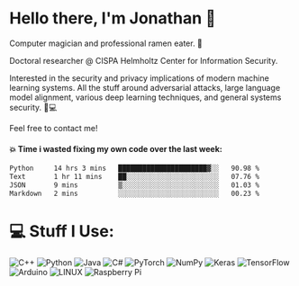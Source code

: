 # Hello there, I'm Jonathan 👋

Computer magician and professional ramen eater. 🍜

Doctoral researcher @ CISPA Helmholtz Center for Information Security.

Interested in the security and privacy implications of modern machine learning systems. All the stuff around adversarial attacks, large language model alignment, various deep learning techniques, and general systems security. 🔬💻

Feel free to contact me!  

#### 💥 Time i wasted fixing my own code over the last week:

<!--START_SECTION:waka-->

```txt
Python     14 hrs 3 mins   ██████████████████████▓░░   90.98 %
Text       1 hr 11 mins    ██░░░░░░░░░░░░░░░░░░░░░░░   07.76 %
JSON       9 mins          ▒░░░░░░░░░░░░░░░░░░░░░░░░   01.03 %
Markdown   2 mins          ░░░░░░░░░░░░░░░░░░░░░░░░░   00.23 %
```

<!--END_SECTION:waka-->

# 💻 Stuff I Use:
![C++](https://img.shields.io/badge/c++-%2300599C.svg?style=flat&logo=c%2B%2B&logoColor=white) ![Python](https://img.shields.io/badge/python-3670A0?style=flat&logo=python&logoColor=ffdd54) ![Java](https://img.shields.io/badge/java-%23ED8B00.svg?style=flat&logo=java&logoColor=white) ![C#](https://img.shields.io/badge/c%23-%23239120.svg?style=flat&logo=c-sharp&logoColor=white) ![PyTorch](https://img.shields.io/badge/PyTorch-%23EE4C2C.svg?style=flat&logo=PyTorch&logoColor=white) ![NumPy](https://img.shields.io/badge/numpy-%23013243.svg?style=flat&logo=numpy&logoColor=white) ![Keras](https://img.shields.io/badge/Keras-%23D00000.svg?style=flat&logo=Keras&logoColor=white) ![TensorFlow](https://img.shields.io/badge/TensorFlow-%23FF6F00.svg?style=flat&logo=TensorFlow&logoColor=white) ![Arduino](https://img.shields.io/badge/-Arduino-00979D?style=flat&logo=Arduino&logoColor=white) ![LINUX](https://img.shields.io/badge/Linux-FCC624?style=flat&logo=linux&logoColor=black) ![Raspberry Pi](https://img.shields.io/badge/-RaspberryPi-C51A4A?style=flat&logo=Raspberry-Pi)

<!--
# 📊 GitHub Stats:
![](https://github-readme-stats.vercel.app/api?username=lostoxygen&theme=blueberry&hide_border=false&include_all_commits=false&count_private=false)
![](https://github-readme-stats.vercel.app/api/top-langs/?username=lostoxygen&theme=blueberry&hide_border=false&include_all_commits=false&count_private=false&layout=compact)
-->
